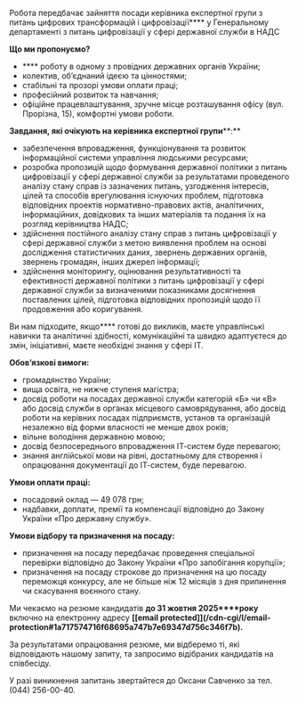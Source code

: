 Робота передбачає зайняття посади керівника експертної групи з питань цифрових
трансформацій і цифровізації**** у Генеральному департаменті з питань
цифровізації у сфері державної служби в НАДС

**Що ми пропонуємо?**

  * **** роботу в одному з провідних державних органів України;
  * колектив, об’єднаний ідеєю та цінностями;
  * стабільні та прозорі умови оплати праці;
  * професійний розвиток та навчання;
  * офіційне працевлаштування, зручне місце розташування офісу (вул. Прорізна, 15), комфортні умови роботи.

**Завдання, які очікують на керівника експертної групи****:**

  * забезпечення впровадження, функціонування та розвиток інформаційної системи управління людськими ресурсами;
  * розробка пропозицій щодо формування державної політики з питань цифровізації у сфері державної служби за результатами проведеного аналізу стану справ із зазначених питань, узгодження інтересів, цілей та способів врегулювання існуючих проблем, підготовка відповідних проектів нормативно-правових актів, аналітичних, інформаційних, довідкових та інших матеріалів та подання їх на розгляд керівництва НАДС;
  * здійснення постійного аналізу стану справ з питань цифровізації у сфері державної служби з метою виявлення проблем на основі дослідження статистичних даних, звернень державних органів, звернень громадян, інших джерел інформації;
  * здійснення моніторингу, оцінювання результативності та ефективності державної політики з питань цифровізації у сфері державної служби за визначеними показниками досягнення поставлених цілей, підготовка відповідних пропозицій щодо її продовження або коригування.

Ви нам підходите, якщо**** готові до викликів, маєте управлінські навички та
аналітичні здібності, комунікаційні та швидко адаптуєтеся до змін,
ініціативні, маєте необхідні знання у сфері ІТ.

**Обов’язкові вимоги:**

  * громадянство України;
  * вища освіта, не нижче ступеня магістра;
  * досвід роботи на посадах державної служби категорій «Б» чи «В» або досвід служби в органах місцевого самоврядування, або досвід роботи на керівних посадах підприємств, установ та організацій незалежно від форми власності не менше двох років;
  * вільне володіння державною мовою;
  * досвід безпосереднього впровадження ІТ-систем буде перевагою;
  * знання англійської мови на рівні, достатньому для створення і опрацювання документації до ІТ-систем, буде перевагою.

**Умови оплати праці:**

  * посадовий оклад — 49 078 грн;
  * надбавки, доплати, премії та компенсації відповідно до Закону України «Про державну службу».

**Умови відбору та призначення на посаду:**

  * призначення на посаду передбачає проведення спеціальної перевірки відповідно до Закону України «Про запобігання корупції»;
  * призначення на посаду строкове до призначення на цю посаду переможця конкурсу, але не більше ніж 12 місяців з дня припинення чи скасування воєнного стану.

Ми чекаємо на резюме кандидатів **до 31 жовтня 2025****року** включно на
електронну адресу **[[email protected]](/cdn-cgi/l/email-
protection#1a717574716f68695a747b7e69347d756c346f7b).**

За результатами опрацювання резюме, ми відберемо ті, які відповідають нашому
запиту, та запросимо відібраних кандидатів на співбесіду.

У разі виникнення запитань звертайтеся до Оксани Савченко за тел. (044)
256-00-40.